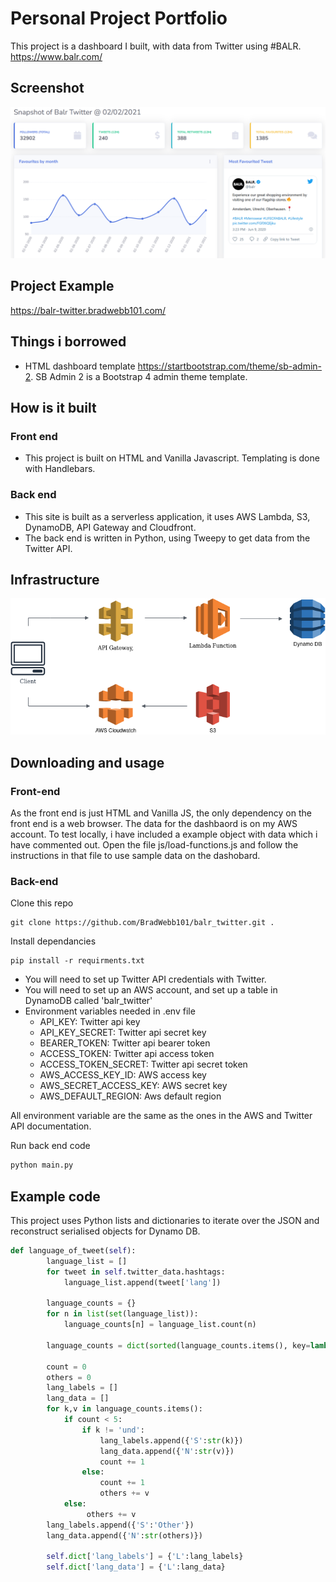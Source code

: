 # Personal Project Portfolio

This project is a dashboard I built, with data from Twitter using #BALR. https://www.balr.com/  

## Screenshot

![alt text](./readme_images/screenshot.PNG "Title")

## Project Example

https://balr-twitter.bradwebb101.com/

## Things i borrowed

- HTML dashboard template https://startbootstrap.com/theme/sb-admin-2. SB Admin 2 is a Bootstrap 4 admin theme template.

## How is it built

### Front end

- This project is built on HTML and Vanilla Javascript. Templating is done with Handlebars.

### Back end

- This site is built as a serverless application, it uses AWS Lambda, S3, DynamoDB, API Gateway and Cloudfront.
- The back end is written in Python, using Tweepy to get data from the Twitter API.
  
## Infrastructure

![infrastrucure](./readme_images/infrastructure.png)

## Downloading and usage

### Front-end
As the front end is just HTML and Vanilla JS, the only dependency on the front end is a web browser. The data for the dashbaord is on my AWS account. To test locally, i have included a example object with data which i have commented out. Open the file js/load-functions.js and follow the instructions in that file to use sample data on the dashobard.

### Back-end

Clone this repo 

``` git
git clone https://github.com/BradWebb101/balr_twitter.git .
```

Install dependancies

``` pip
pip install -r requirments.txt
```

- You will need to set up Twitter API credentials with Twitter.
- You will need to set up an AWS account, and set up a table in DynamoDB called 'balr_twitter'
- Environment variables needed in .env file
  - API_KEY: Twitter api key
  - API_KEY_SECRET: Twitter api secret key
  - BEARER_TOKEN: Twitter api bearer token
  - ACCESS_TOKEN: Twitter api access token
  - ACCESS_TOKEN_SECRET: Twitter api secret token
  - AWS_ACCESS_KEY_ID: AWS access key
  - AWS_SECRET_ACCESS_KEY: AWS secret key
  - AWS_DEFAULT_REGION: Aws default region

All environment variable are the same as the ones in the AWS and Twitter API documentation.

Run back end code

``` python
python main.py
```

## Example code 

This project uses Python lists and dictionaries to iterate over the JSON and reconstruct serialised objects for Dynamo DB.

``` python 
def language_of_tweet(self):
        language_list = []
        for tweet in self.twitter_data.hashtags:
            language_list.append(tweet['lang'])
   
        language_counts = {}
        for n in list(set(language_list)):
            language_counts[n] = language_list.count(n)
        
        language_counts = dict(sorted(language_counts.items(), key=lambda item: item[1], reverse=True))

        count = 0
        others = 0
        lang_labels = []
        lang_data = []
        for k,v in language_counts.items():
            if count < 5:
                if k != 'und':
                    lang_labels.append({'S':str(k)})
                    lang_data.append({'N':str(v)})
                    count += 1
                else:
                    count += 1
                    others += v
            else:
                 others += v
        lang_labels.append({'S':'Other'})
        lang_data.append({'N':str(others)})
        
        self.dict['lang_labels'] = {'L':lang_labels}
        self.dict['lang_data'] = {'L':lang_data}
```
